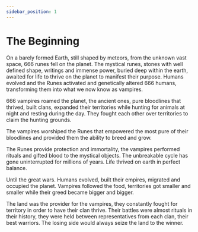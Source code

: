 ```yaml
---
sidebar_position: 1
---
```


# The Beginning

On a barely formed Earth, still shaped by meteors, from the unknown vast space, 666 runes fell on the planet.
The mystical runes, stones with well defined shape, writings and immense power, buried deep within the earth, awaited for life to thrive on the planet to manifest their purpose. Humans evolved and the Runes activated and genetically altered 666 humans, transforming them into what we now know as vampires.

666 vampires roamed the planet, the ancient ones, pure bloodlines that thrived, built clans, expanded their territories while hunting for animals at night and resting during the day. They fought each other over territories to claim the hunting grounds.

The vampires worshiped the Runes that empowered the most pure of their bloodlines and provided them the ability to breed and grow. 

The Runes provide protection and immortality, the vampires performed rituals and gifted blood to the mystical objects. The unbreakable cycle has gone uninterrupted for millions of years. Life thrived on earth in perfect balance.

Until the great wars. Humans evolved, built their empires, migrated and occupied the planet.
Vampires followed the food, territories got smaller and smaller while their greed became bigger and bigger.

The land was the provider for the vampires, they constantly fought for territory in order to have their clan thrive. Their battles were almost rituals in their history, they were held between representatives from each clan, their best warriors. The losing side would always seize the land to the winner.
